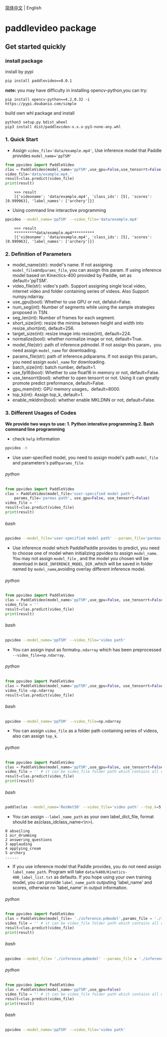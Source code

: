 [简体中文](../zh-CN/whl_zh.md) | English
# paddlevideo package

## Get started quickly

### install package

install by pypi
```bash
pip install paddlevideo==0.0.1
```
**note:** you may have difficulty in installing opencv-python,you can try:

```
pip install opencv-python==4.2.0.32 -i https://pypi.doubanio.com/simple
```

build own whl package and install
```bash
python3 setup.py bdist_wheel
pip3 install dist/paddlevideo-x.x.x-py3-none-any.whl
```

### 1. Quick Start

* Assign `video_file='data/example.mp4'`, Use inference model that Paddle provides `model_name='ppTSM'`


```python
from ppvideo import PaddleVideo
clas = PaddleVideo(model_name='ppTSM',use_gpu=False,use_tensorrt=False)
video_file='data/example.mp4.'
result=clas.predict(video_file)
print(result)
```

```
    >>> result
    [{'videoname': 'data/example.mp4', 'class_ids': [5], 'scores': [0.999963], 'label_names': ['archery']}]
```

* Using command line interactive programming
```bash
ppvideo --model_name='ppTSM' --video_file='data/example.mp4'
```

```
    >>> result
    **********data/example.mp4**********
    [{'videoname': 'data/example.mp4', 'class_ids': [5], 'scores': [0.999963], 'label_names': ['archery']}]
```


### 2. Definition of Parameters
* model_name(str): model's name. If not assigning `model_file`and`params_file`, you can assign this param. If using inference model based on Kinectics-400 provided by Paddle, set as default='ppTSM'.
* video_file(str): video's path. Support assigning single local video, internet video and folder containing series of videos. Also Support numpy.ndarray.
* use_gpu(bool): Whether to use GPU or not, defalut=False.
* num_seg(int): Number of segments while using the sample strategies proposed in TSN.
* seg_len(int): Number of frames for each segment.
* short_size(int): resize the minima between height and width into resize_short(int), default=256.
* target_size(int): resize image into resize(int), default=224.
* normalize(bool): whether normalize image or not, default=True.
* model_file(str): path of inference.pdmodel. If not assign this param，you need assign `model_name` for downloading.
* params_file(str): path of inference.pdiparams. If not assign this param，you need assign `model_name` for downloading.
* batch_size(int): batch number, default=1.
* use_fp16(bool): Whether to use float16 in memory or not, default=False.
* use_tensorrt(bool): whether to open tensorrt or not. Using it can greatly promote predict preformance, default=False.
* gpu_mem(int): GPU memory usages，default=8000.
* top_k(int): Assign top_k, default=1.
* enable_mkldnn(bool): whether enable MKLDNN or not, default=False.


### 3. Different Usages of Codes

**We provide two ways to use: 1. Python interative programming 2. Bash command line programming**

* check `help` information
```bash
ppvideo -h
```

* Use user-specified model, you need to assign model's path `model_file` and parameters's path`params_file`

###### python
```python
from ppvideo import PaddleVideo
clas = PaddleVideo(model_file='user-specified model path',
    params_file='parmas path', use_gpu=False, use_tensorrt=False)
video_file = ''
result=clas.predict(video_file)
print(result)
```

###### bash
```bash
ppvideo --model_file='user-specified model path' --params_file='parmas path' --video_file='video path'
```


* Use inference model which PaddlePaddle provides to predict, you need to choose one of model when initializing ppvideo to assign `model_name`. You may not assign `model_file` , and the model you chosen will be download in `BASE_INFERENCE_MODEL_DIR` ,which will be saved in folder named by `model_name`,avoiding overlay different inference model.

###### python
```python
from ppvideo import PaddleVideo
clas = PaddleVideo(model_name='ppTSM',use_gpu=False, use_tensorrt=False)
video_file = ''
result=clas.predict(video_file)
print(result)
```

###### bash
```bash
ppvideo --model_name='ppTSM' --video_file='video path'
```

* You can assign input as format`np.ndarray` which has been preprocessed `--video_file=np.ndarray`.


###### python
```python
from ppvideo import PaddleVideo
clas = PaddleVideo(model_name='ppTSM',use_gpu=False, use_tensorrt=False)
video_file =np.ndarray
result=clas.predict(video_file)
```

###### bash
```bash
ppvideo --model_name='ppTSM' --video_file=np.ndarray
```

* You can assign `video_file` as a folder path containing series of videos, also can assign `top_k`.

###### python
```python
from ppvideo import PaddleVideo
clas = PaddleVideo(model_name='ppTSM',use_gpu=False, use_tensorrt=False,top_k=5)
video_file = '' # it can be video_file folder path which contains all of videos you want to predict.
result=clas.predict(video_file)
print(result)
```

###### bash
```bash
paddleclas --model_name='ResNet50' --video_file='video path' --top_k=5
```

* You can assign `--label_name_path` as your own label_dict_file, format should be as(class_id<space>class_name<\n>).

```
0 abseiling
1 air_drumming
2 answering_questions
3 applauding
4 applying_cream
5 archery
......
```

* If you use inference model that Paddle provides, you do not need assign `label_name_path`. Program will take `data/k400/Kinetics-400_label_list.txt` as defaults. If you hope using your own training model, you can provide `label_name_path` outputing 'label_name' and scores, otherwise no 'label_name' in output information.

###### python
```python
from ppvideo import PaddleVideo
clas = PaddleVideo(model_file= './inference.pdmodel',params_file = './inference.pdiparams',label_name_path='./data/k400/Kinetics-400_label_list.txt',use_gpu=False)
video_file = '' # it can be video_file folder path which contains all of videos you want to predict.
result=clas.predict(video_file)
print(result)
```
###### bash
```bash
ppvideo --model_file= './inference.pdmodel' --params_file = './inference.pdiparams' --video_file='video path' --label_name_path='./data/k400/Kinetics-400_label_list.txt'
```
###### python
```python
from ppvideo import PaddleVideo
clas = PaddleVideo(model_name='ppTSM',use_gpu=False)
video_file = '' # it can be video_file folder path which contains all of videos you want to predict.
result=clas.predict(video_file)
print(result)
```
###### bash
```bash
ppvideo --model_name='ppTSM' --video_file='video path'
```
